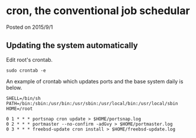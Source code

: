 # cron, the conventional job schedular

Posted on 2015/9/1

## Updating the system automatically

Edit root's crontab.

```
sudo crontab -e
```

An example of crontab which updates ports and the base system daily is below.

```
SHELL=/bin/sh
PATH=/bin:/sbin:/usr/bin:/usr/sbin:/usr/local/bin:/usr/local/sbin
HOME=/root

0 1 * * * portsnap cron update > $HOME/portsnap.log
0 2 * * * portmaster --no-confirm -adGvy > $HOME/portmaster.log
0 3 * * * freebsd-update cron install > $HOME/freebsd-update.log
```
